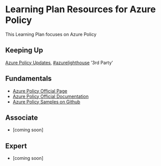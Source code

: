 # Learning Plan Resources for Azure Policy
This Learning Plan focuses on Azure Policy

## Keeping Up
[Azure Policy Updates](https://azure.microsoft.com/en-us/updates/?query=Azure%20Policy), [#azurelighthouse](https://twitter.com/hashtag/azurepolicy?lang=en) '3rd Party'
 
## Fundamentals

* [Azure Policy Official Page](https://azure.microsoft.com/en-us/services/azure-lighthouse/)
* [Azure Policy Official Documentation](https://azure.microsoft.com/en-us/services/azure-policy/)
* [Azure Policy Samples on Github](https://github.com/Azure/azure-policy)

## Associate

* [coming soon]
    
## Expert

* [coming soon]
